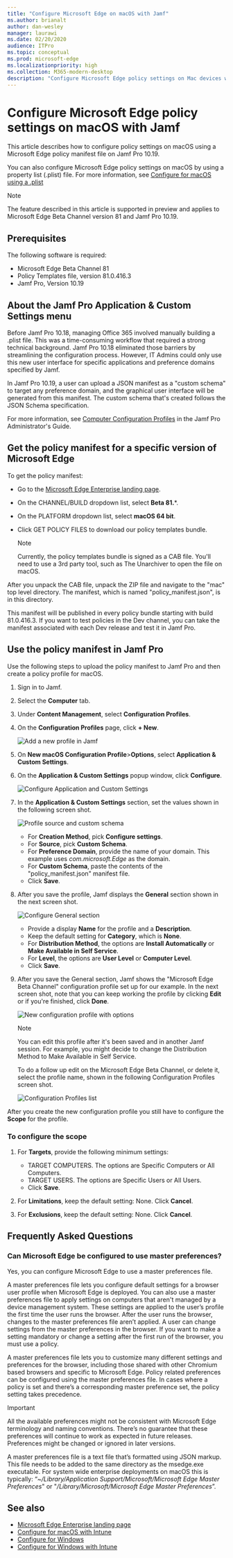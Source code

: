 ```yaml
---
title: "Configure Microsoft Edge on macOS with Jamf"
ms.author: brianalt
author: dan-wesley
manager: laurawi
ms.date: 02/20/2020
audience: ITPro
ms.topic: conceptual
ms.prod: microsoft-edge
ms.localizationpriority: high
ms.collection: M365-modern-desktop
description: "Configure Microsoft Edge policy settings on Mac devices with Jamf"
---
```


# Configure Microsoft Edge policy settings on macOS with Jamf

This article describes how to configure policy settings on macOS using a Microsoft Edge policy manifest file on Jamf Pro 10.19.

You can also configure Microsoft Edge policy settings on macOS by using a property list (.plist) file. For more information, see [Configure for macOS using a .plist](configure-microsoft-edge-on-mac.md)

> [!NOTE]
> The feature described in this article is supported in preview and applies to Microsoft Edge Beta Channel version 81 and Jamf Pro 10.19.

## Prerequisites

The following software is required:

- Microsoft Edge Beta Channel 81
- Policy Templates file, version 81.0.416.3
- Jamf Pro, Version 10.19

## About the Jamf Pro Application & Custom Settings menu

Before Jamf Pro 10.18, managing Office 365 involved manually building a .plist file. This was a time-consuming workflow that required a strong technical background. Jamf Pro 10.18 eliminated those barriers by streamlining the configuration process. However, IT Admins could only use this new user interface for specific applications and preference domains specified by Jamf.

In Jamf Pro 10.19, a user can upload a JSON manifest as a "custom schema" to target any preference domain, and the graphical user interface will be generated from this manifest. The custom schema that's created follows the JSON Schema specification.

For more information, see [Computer Configuration Profiles](https://jamf.it/computer-configuration-profiles) in the Jamf Pro Administrator's Guide.

## Get the policy manifest for a specific version of Microsoft Edge

To get the policy manifest:

- Go to the [Microsoft Edge Enterprise landing page](https://aka.ms/EdgeEnterprise).
- On the CHANNEL/BUILD dropdown list, select **Beta 81.***.
- On the PLATFORM dropdown list, select **macOS 64 bit**.
- Click GET POLICY FILES to download our policy templates bundle.

  > [!NOTE]
  > Currently, the policy templates bundle is signed as a CAB file. You'll need to use a 3rd party tool, such as The Unarchiver to open the file on macOS.

After you unpack the CAB file, unpack the ZIP file and navigate to the "mac" top level directory. The manifest, which is named "policy_manifest.json", is in this directory.

This manifest will be published in every policy bundle starting with build 81.0.416.3. If you want to test policies in the Dev channel, you can take the manifest associated with each Dev release and test it in Jamf Pro.  

## Use the policy manifest in Jamf Pro

Use the following steps to upload the policy manifest to Jamf Pro and then create a policy profile for macOS.

1. Sign in to Jamf.
2. Select the **Computer** tab.
3. Under **Content Management**, select **Configuration Profiles**.
4. On the **Configuration Profiles** page, click **+ New**.

   ![Add a new profile in Jamf](media/configure-microsoft-edge-on-mac-jamf/configure-macos-jamf-configuration-profiles.png)

5. On **New macOS Configuration Profile**>**Options**, select **Application & Custom Settings**.
6. On the **Application & Custom Settings** popup window, click **Configure**.

   ![Configure Application and Custom Settings](media/configure-microsoft-edge-on-mac-jamf/configure-macos-jamf-app-and-custom.png)

7. In the **Application & Custom Settings** section, set the values shown in the following screen shot.

   ![Profile source and custom schema](media/configure-microsoft-edge-on-mac-jamf/configure-macos-jamf-app-and-custom-schema.png)

   - For **Creation Method**, pick **Configure settings**.
   - For **Source**, pick **Custom Schema**.
   - For **Preference Domain**, provide the name of your domain. This example uses *com.microsoft.Edge* as the domain.
   - For **Custom Schema**, paste the contents of the "policy_manifest.json" manifest file.
   - Click **Save**.

8. After you save the profile, Jamf displays the **General** section shown in the next screen shot.

   ![Configure General section](media/configure-microsoft-edge-on-mac-jamf/configure-macos-jamf-app-and-custom-general-setting.png)

   - Provide a display **Name** for the profile and a **Description**.
   - Keep the default setting for **Category**, which is **None**.
   - For **Distribution Method**, the options are **Install Automatically** or **Make Available in Self Service**.
   - For **Level**, the options are **User Level** or **Computer Level**.
   - Click **Save**.

9. After you save the General section, Jamf shows the "Microsoft Edge Beta Channel" configuration profile set up for our example. In the next screen shot, note that you can keep working the profile by clicking **Edit** or if you're finished, click **Done**.

   ![New configuration profile with options](media/configure-microsoft-edge-on-mac-jamf/configure-macos-jamf-configuration-profiles-beta-channel.png)

   > [!NOTE]
   > You can edit this profile after it's been saved and in another Jamf session. For example, you might decide to change the Distribution Method to Make Available in Self Service.

   To do a follow up edit on the Microsoft Edge Beta Channel, or delete it, select the profile name, shown in the following Configuration Profiles screen shot.

   ![Configuration Profiles list](media/configure-microsoft-edge-on-mac-jamf/configure-macos-jamf-configuration-profiles-beta-channel-done.png)

After you create the new configuration profile you still have to configure the **Scope** for the profile.

### To configure the scope

1. For **Targets**, provide the following minimum settings:

   - TARGET COMPUTERS. The options are Specific Computers or All Computers.
   - TARGET USERS. The options are Specific Users or All Users.
   - Click **Save**.
2. For **Limitations**, keep the default setting: None. Click **Cancel**.
3. For **Exclusions**, keep the default setting: None. Click **Cancel**.

## Frequently Asked Questions

### Can Microsoft Edge be configured to use master preferences?

Yes, you can configure Microsoft Edge to use a master preferences file.

A master preferences file lets you configure default settings for a browser user profile when Microsoft Edge is deployed. You can also use a master preferences file to apply settings on computers that aren't managed by a device management system. These settings are applied to the user’s profile the first time the user runs the browser. After the user runs the browser, changes to the master preferences file aren’t applied. A user can change settings from the master preferences in the browser. If you want to make a setting mandatory or change a setting after the first run of the browser, you must use a policy.

A master preferences file lets you to customize many different settings and preferences for the browser, including those shared with other Chromium based browsers and specific to Microsoft Edge.  Policy related preferences can be configured using the master preferences file. In cases where a policy is set and there’s a corresponding master preference set, the policy setting takes precedence.

> [!IMPORTANT]
> All the available preferences might not be consistent with Microsoft Edge terminology and naming conventions.  There’s no guarantee that these preferences will continue to work as expected in future releases. Preferences might be changed or ignored in later versions.

A master preferences file is a text file that’s formatted using JSON markup. This file needs to be added to the same directory as the msedge.exe executable. For system wide enterprise deployments on macOS this is typically: “*~/Library/Application Support/Microsoft/Microsoft Edge Master Preferences*" or "*/Library/Microsoft/Microsoft Edge Master Preferences*”.

## See also

- [Microsoft Edge Enterprise landing page](https://aka.ms/EdgeEnterprise)
- [Configure for macOS with Intune](configure-microsoft-edge-on-mac.md)
- [Configure for Windows](configure-microsoft-edge.md)
- [Configure for Windows with Intune](configure-edge-with-intune.md)
